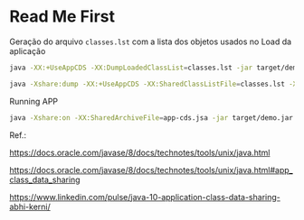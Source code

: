 # Read Me First

Geração do arquivo `classes.lst` com a lista dos objetos usados no Load da aplicação

```sh
java -XX:+UseAppCDS -XX:DumpLoadedClassList=classes.lst -jar target/demo.jar
```
   
```sh
java -Xshare:dump -XX:+UseAppCDS -XX:SharedClassListFile=classes.lst -XX:SharedArchiveFile=app-cds.jsa --class-path target/demo.jar
```

Running APP

```sh
java -Xshare:on -XX:SharedArchiveFile=app-cds.jsa -jar target/demo.jar
```  
   
Ref.: 

https://docs.oracle.com/javase/8/docs/technotes/tools/unix/java.html      

https://docs.oracle.com/javase/8/docs/technotes/tools/unix/java.html#app_class_data_sharing   

https://www.linkedin.com/pulse/java-10-application-class-data-sharing-abhi-kerni/   

   